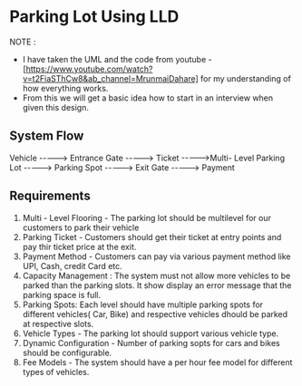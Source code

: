 # Parking Lot Using LLD 
NOTE :
- I have taken the UML and the code from youtube - [https://www.youtube.com/watch?v=t2FiaSThCw8&ab_channel=MrunmaiDahare] for my understanding of how everything works.
- From this we will get a basic idea how to start in an interview when given this design.

## System Flow
 Vehicle -----> Entrance Gate -----> Ticket ----->Multi- Level Parking Lot -----> Parking Spot -----> Exit Gate -----> Payment 

## Requirements
1. Multi - Level Flooring - The parking lot should be multilevel for our customers to park their vehicle 
2. Parking Ticket - Customers should get their ticket at entry points and pay thir ticket price at the exit.
3. Payment Method - Customers can pay via various payment method like UPI, Cash, credit Card etc.
4. Capacity Management : The system must not allow more vehicles to be parked than the parking slots. It show display an error message that the parking space is full.
5. Parking Spots: Each level should have multiple parking spots for different vehicles( Car, Bike) and respective vehicles dhould be parked at respective slots.
6. Vehicle Types - The parking lot should support various vehicle type.
7. Dynamic Configuration - Number of parking sopts for cars and bikes should be configurable.
8. Fee Models - The system should have a per hour fee model for different types of vehicles.

